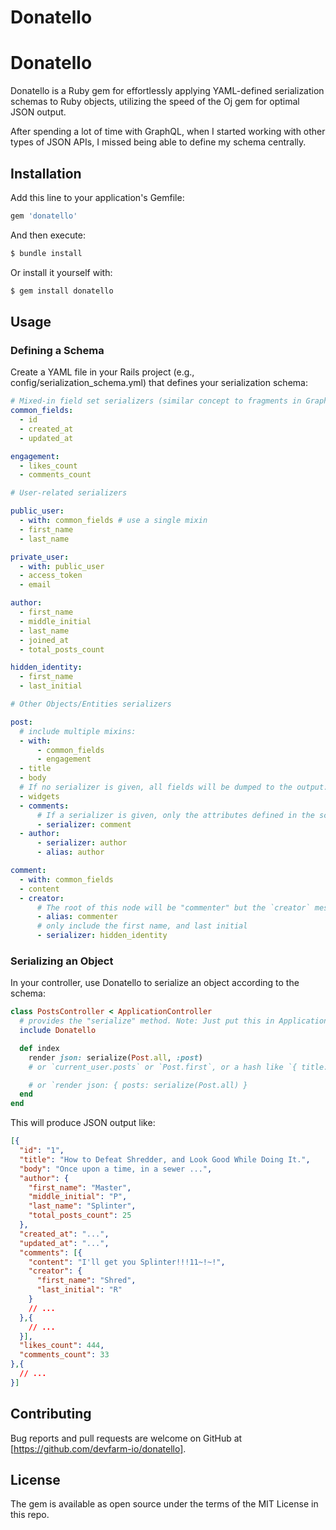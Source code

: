 # Donatello

# Donatello

Donatello is a Ruby gem for effortlessly applying YAML-defined serialization schemas to Ruby objects, utilizing the speed of the Oj gem for optimal JSON output.

After spending a lot of time with GraphQL, when I started working with other types of JSON APIs, I missed being able to define my schema centrally.

## Installation

Add this line to your application's Gemfile:

```ruby
gem 'donatello'
```

And then execute:

```bash
$ bundle install
```

Or install it yourself with:

```bash
$ gem install donatello
```

## Usage

### Defining a Schema

Create a YAML file in your Rails project (e.g., config/serialization_schema.yml) that defines your serialization schema:

```yaml
# Mixed-in field set serializers (similar concept to fragments in GraphQL)
common_fields:
  - id
  - created_at
  - updated_at

engagement:
  - likes_count
  - comments_count

# User-related serializers

public_user:
  - with: common_fields # use a single mixin
  - first_name
  - last_name

private_user:
  - with: public_user
  - access_token
  - email

author:
  - first_name
  - middle_initial
  - last_name
  - joined_at
  - total_posts_count

hidden_identity:
  - first_name
  - last_initial

# Other Objects/Entities serializers

post:
  # include multiple mixins:
  - with:
      - common_fields
      - engagement
  - title
  - body
  # If no serializer is given, all fields will be dumped to the output:
  - widgets
  - comments:
      # If a serializer is given, only the attributes defined in the schema will be included:
      - serializer: comment
  - author:
      - serializer: author
      - alias: author

comment:
  - with: common_fields
  - content
  - creator:
      # The root of this node will be "commenter" but the `creator` message will be sent to the `comment` object
      - alias: commenter
      # only include the first name, and last initial
      - serializer: hidden_identity
```

### Serializing an Object

In your controller, use Donatello to serialize an object according to the schema:

```ruby
class PostsController < ApplicationController
  # provides the "serialize" method. Note: Just put this in ApplicationController
  include Donatello

  def index
    render json: serialize(Post.all, :post)
    # or `current_user.posts` or `Post.first`, or a hash like `{ title: "Foo", ... }`

    # or `render json: { posts: serialize(Post.all) }
  end
end
```

This will produce JSON output like:

```JSON
[{
  "id": "1",
  "title": "How to Defeat Shredder, and Look Good While Doing It.",
  "body": "Once upon a time, in a sewer ...",
  "author": {
    "first_name": "Master",
    "middle_initial": "P",
    "last_name": "Splinter",
    "total_posts_count": 25
  },
  "created_at": "...",
  "updated_at": "...",
  "comments": [{
    "content": "I'll get you Splinter!!!11~!~!",
    "creator": {
      "first_name": "Shred",
      "last_initial": "R"
    }
    // ...
  },{
    // ...
  }],
  "likes_count": 444,
  "comments_count": 33
},{
  // ...
}]
```

## Contributing

Bug reports and pull requests are welcome on GitHub at [https://github.com/devfarm-io/donatello].

## License

The gem is available as open source under the terms of the MIT License in this repo.
